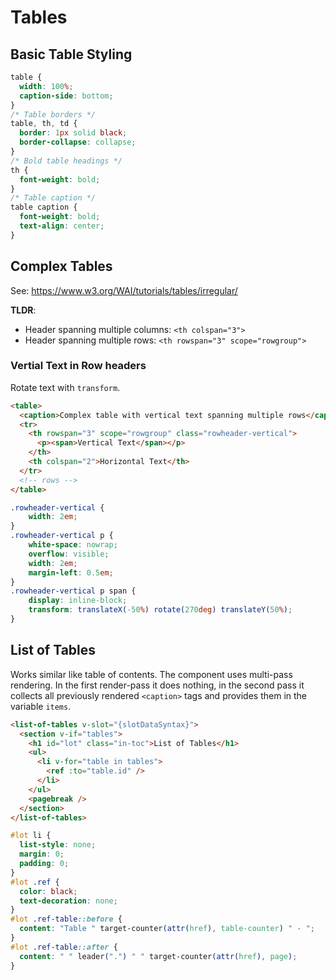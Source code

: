 # Tables
## Basic Table Styling
```css
table {
  width: 100%;
  caption-side: bottom;
}
/* Table borders */
table, th, td {
  border: 1px solid black;
  border-collapse: collapse;
}
/* Bold table headings */
th {
  font-weight: bold;
}
/* Table caption */
table caption {
  font-weight: bold;
  text-align: center;
}
```


## Complex Tables
See: https://www.w3.org/WAI/tutorials/tables/irregular/

**TLDR**:

* Header spanning multiple columns: `<th colspan="3">`
* Header spanning multiple rows: `<th rowspan="3" scope="rowgroup">`

### Vertial Text in Row headers
Rotate text with `transform`.

```html
<table>
  <caption>Complex table with vertical text spanning multiple rows</caption>
  <tr>
    <th rowspan="3" scope="rowgroup" class="rowheader-vertical">
      <p><span>Vertical Text</span></p>
    </th>
    <th colspan="2">Horizontal Text</th>
  </tr>
  <!-- rows -->
</table>
```

```css
.rowheader-vertical {
    width: 2em;
}
.rowheader-vertical p {
    white-space: nowrap;
    overflow: visible;
    width: 2em;
    margin-left: 0.5em;
}
.rowheader-vertical p span {
    display: inline-block;
    transform: translateX(-50%) rotate(270deg) translateY(50%);
}
```


## List of Tables
Works similar like table of contents.
The component uses multi-pass rendering.
In the first render-pass it does nothing, in the second pass it collects all previously rendered `<caption>` tags and provides them in the variable `items`.

```html
<list-of-tables v-slot="{slotDataSyntax}">
  <section v-if="tables">
    <h1 id="lot" class="in-toc">List of Tables</h1>
    <ul>
      <li v-for="table in tables">
        <ref :to="table.id" />
      </li>
    </ul>
    <pagebreak />
  </section>
</list-of-tables>
```
 
```css
#lot li {
  list-style: none;
  margin: 0;
  padding: 0;
}
#lot .ref {
  color: black;
  text-decoration: none;
}
#lot .ref-table::before {
  content: "Table " target-counter(attr(href), table-counter) " - ";
}
#lot .ref-table::after {
  content: " " leader(".") " " target-counter(attr(href), page);
}
```

